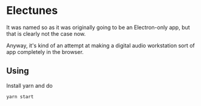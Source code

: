 # Electunes

It was named so as it was originally going to be an Electron-only app,
but that is clearly not the case now.

Anyway, it's kind of an attempt at making a digital audio workstation
sort of app completely in the browser.

## Using

Install yarn and do

    yarn start
